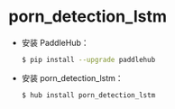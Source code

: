 # porn_detection_lstm
* 安装 PaddleHub：

    ```bash
    $ pip install --upgrade paddlehub
    ```

* 安装 porn_detection_lstm：

    ```bash
    $ hub install porn_detection_lstm
    ```
